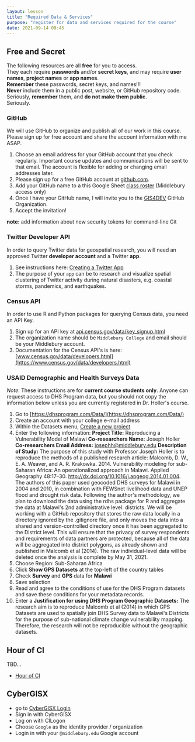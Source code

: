 ```yaml
---
layout: lesson
title: "Required Data & Services"
purpose: "register for data and services required for the course"
date: 2021-09-14 09:45
---
```


## Free and Secret

The following resources are all **free** for you to access.  
They each require **passwords** and/or **secret keys**, and may require **user names**, **project names** or **app names**.  
**Remember** these passwords, secret keys, and names!!!  
**Never** include them in a public post, website, or GitHub repository code.  
Seriously, **remember** them, and **do not make them public**.  
Seriously.

### GitHub

We will use GitHub to organize and publish all of our work in this course.
Please sign up for free account and share the account information with me ASAP.

1. Choose an email address for your GitHub account that you check regularly. Important course updates and communications will be sent to that email. The account is flexible for adding or changing email addresses later.
2. Please sign up for a free GitHub account at [github.com](https://github.com).
3. Add your GitHub name to a this Google Sheet [class roster](https://docs.google.com/spreadsheets/d/1vN8Oks6utWWLtSN9WnaAZlECQyHlyzW_gUngMY4hwk4/edit?usp=sharing) (Middlebury access only)
4. Once I have your GitHub name, I will invite you to the [GIS4DEV](https://github.com/GIS4DEV) GitHub Organization.
5. Accept the invitation!

**note:** add information about new security tokens for command-line Git

### Twitter Developer API

In order to query Twitter data for geospatial research, you will need an approved Twitter **developer account** and a Twitter **app**.

1. See instructions here: [Creating a Twitter App](https://cran.r-project.org/web/packages/rtweet/vignettes/auth.html)
2. The purpose of your `app` can be to research and visualize spatial clustering of Twitter activity during natural disasters, e.g. coastal storms, pandemics, and earthquakes.

### Census API

In order to use R and Python packages for querying Census data, you need an API Key.

1. Sign up for an API key at [api.census.gov/data/key_signup.html](https://api.census.gov/data/key_signup.html)
2. The organization name should be `Middlebury College` and email should be your Middlebury account.
2. Documentation for the Census API's is here: [www.census.gov/data/developers.html](https://www.census.gov/data/developers.html)

### USAID Demographic and Health Surveys Data

*Note*: These instructions are for **current course students only**.
Anyone can request access to DHS Program data, but you should not copy the information below unless you are currently registered in Dr. Holler's course.

1. Go to [https://dhsprogram.com/Data/](https://dhsprogram.com/Data/)
1. Create an account with your college e-mail address
2. Within the Datasets menu, [Create a new project](https://dhsprogram.com/data/dataset_admin/index.cfm?action=createproject)
1. Enter the following information:
**Project Title:** Reproducing a Vulnerability Model of Malawi
**Co-researchers Name:** Joseph Holler
**Co-researchers Email Address:** josephh@middlebury.edu
**Description of Study:** The purpose of this study with Professor Joseph Holler is to reproduce the methods of a published research article: Malcomb, D. W., E. A. Weaver, and A. R. Krakowka. 2014. Vulnerability modeling for sub-Saharan Africa: An operationalized approach in Malawi. Applied Geography 48:17–30. http://dx.doi.org/10.1016/j.apgeog.2014.01.004. The authors of this paper used geocoded DHS surveys for Malawi in 2004 and 2010, in combination with FEWSnet livelihood data and UNEP flood and drought risk data. Following the author's methodology, we plan to download the data using the rdhs package for R and aggregate the data at Malawi's 2nd administrative level: districts. We will be working with a GitHub repository that stores the raw data locally in a directory ignored by the .gitignore file, and only moves the data into a shared and version-controlled directory once it has been aggregated to the District level. This will ensure that the privacy of survey respondents and requirements of data partners are protected, because all of the data will be aggregated into district polygons, as already shown and published in Malcomb et al (2014). The raw individual-level data will be deleted once the analysis is complete by May 31, 2021.
1. Choose Region: Sub-Saharan Africa
1. Click **Show GPS Datasets** at the top-left of the country tables
1. Check **Survey** and **GPS** data for **Malawi**
1. Save selection
1. Read and agree to the conditions of use for the DHS Program datasets and save these conditions for your metadata records.
1. Enter a **Justification for using DHS Program Geographic Datasets:** The research aim is to reproduce Malcomb et al (2014) in which GPS Datasets are used to spatially join DHS Survey data to Malawi's Districts for the purpose of sub-national climate change vulnerability mapping. Therefore, the research will not be reproducible without the geographic datasets.

## Hour of CI

TBD...

- [Hour of CI](https://www.hourofci.org/)

## CyberGISX

- go to [CyberGISX Login](https://cybergisx.cigi.illinois.edu/hub/login)
- Sign in with CyberGISX
- Log on with CILogon
- Choose `Google` as the identity provider / organization
- Login in with your `@middlebury.edu` Google account
